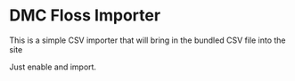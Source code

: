# DMC Floss Importer

This is a simple CSV importer that will bring 
in the bundled CSV file into the site

Just enable and import.
